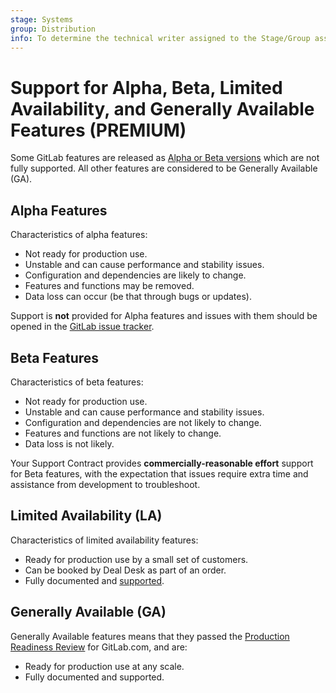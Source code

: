 ```yaml
---
stage: Systems
group: Distribution
info: To determine the technical writer assigned to the Stage/Group associated with this page, see https://about.gitlab.com/handbook/engineering/ux/technical-writing/#assignments
---
```


<!-- any changes made to this page should be reflected in https://about.gitlab.com/support/statement-of-support.html#alpha--beta-features and https://about.gitlab.com/handbook/product/gitlab-the-product/#alpha-beta-ga -->

# Support for Alpha, Beta, Limited Availability, and Generally Available Features **(PREMIUM)**

Some GitLab features are released as [Alpha or Beta versions](https://about.gitlab.com/support/statement-of-support/#alpha-beta-features) which are not fully supported. All other features are considered to be Generally Available (GA).

## Alpha Features

Characteristics of alpha features:

- Not ready for production use.
- Unstable and can cause performance and stability issues.
- Configuration and dependencies are likely to change.
- Features and functions may be removed.
- Data loss can occur (be that through bugs or updates).

Support is **not** provided for Alpha features and issues with them should be opened in the [GitLab issue tracker](https://gitlab.com/gitlab-org/gitlab/issues).

## Beta Features

Characteristics of beta features:

- Not ready for production use.
- Unstable and can cause performance and stability issues.
- Configuration and dependencies are not likely to change.
- Features and functions are not likely to change.
- Data loss is not likely.

Your Support Contract provides **commercially-reasonable effort** support for Beta features, with the expectation that issues require extra time and assistance from development to troubleshoot.

## Limited Availability (LA)

Characteristics of limited availability features:

- Ready for production use by a small set of customers.
- Can be booked by Deal Desk as part of an order.
- Fully documented and [supported](https://about.gitlab.com/support/statement-of-support/#starter-premium-and-ultimate-users).

## Generally Available (GA)

Generally Available features means that they passed the [Production Readiness Review](https://gitlab.com/gitlab-com/gl-infra/readiness/-/blob/master/.gitlab/issue_templates/production_readiness.md) for GitLab.com, and are:

- Ready for production use at any scale.
- Fully documented and supported.
